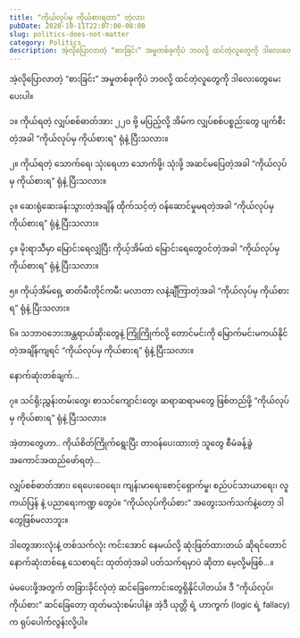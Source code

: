 ```yaml
---
title: “ကိုယ်လုပ်မှ ကိုယ်စားရတာ” တဲ့လား
pubDate: 2020-10-11T22:07:00-08:00
slug: politics-does-not-matter
category: Politics
description: အဲ့လိုပြောလာတဲ့ “စားခြင်း” အမှုတစ်ခုကိုပဲ ဘဝလို့ ထင်တဲ့လူတွေကို ဒါလေးတွေမေးပေးပါ။
---
```


အဲ့လိုပြောလာတဲ့ “စားခြင်း” အမှုတစ်ခုကိုပဲ ဘဝလို့ ထင်တဲ့လူတွေကို ဒါလေးတွေမေးပေးပါ။

၁။ ကိုယ်ရတဲ့ လျှပ်စစ်ဓာတ်အား ၂၂၀ ဗို့ မပြည့်လို့ အိမ်က လျှပ်စစ်ပစ္စည်းတွေ ပျက်စီးတဲ့အခါ “ကိုယ်လုပ်မှ ကိုယ်စားရ" ရုံနဲ့ ပြီးသလား။

၂။ ကိုယ်ရတဲ့ သောက်ရေ၊ သုံးရေဟာ သောက်ဖို့၊ သုံးဖို့ အဆင်မပြေတဲ့အခါ “ကိုယ်လုပ်မှ ကိုယ်စားရ” ရုံနဲ့ ပြီးသလား။

၃။ ဆေးရုံဆေးခန်းသွားတဲ့အချိန် ထိုက်သင့်တဲ့ ဝန်ဆောင်မှုမရတဲ့အခါ “ကိုယ်လုပ်မှ ကိုယ်စားရ” ရုံနဲ့ ပြီးသလား။

၄။ မိုးရာသီမှာ မြောင်းရေလျှံပြီး ကိုယ့်အိမ်ထဲ မြောင်းရေတွေဝင်တဲ့အခါ “ကိုယ်လုပ်မှ ကိုယ်စားရ” ရုံနဲ့ ပြီးသလား။

၅။ ကိုယ့်အိမ်ရှေ့ ဓာတ်မီးတိုင်ကမီး မလာတာ လနဲ့ချီကြာတဲ့အခါ “ကိုယ်လုပ်မှ ကိုယ်စားရ” ရုံနဲ့ ပြီးသလား။

၆။ သဘာဝဘေးအန္တရာယ်ဆိုးတွေနဲ့ ကြုံကြိုက်လို့ တောင်မင်းကို မြောက်မင်းမကယ်နိုင်တဲ့အချိန်ကျရင် “ကိုယ်လုပ်မှ ကိုယ်စားရ” ရုံနဲ့ ပြီးသလား။

နောက်ဆုံးတစ်ချက်...

၇။ သင်ရိုးညွှန်းတမ်းတွေ၊ စာသင်ကျောင်းတွေ၊ ဆရာဆရာမတွေ ဖြစ်တည်ဖို့ “ကိုယ်လုပ်မှ ကိုယ်စားရ” ရုံနဲ့ ပြီးသလား။

အဲ့တာတွေဟာ.. ကိုယ်စိတ်ကြိုက်ရွေးပြီး တာဝန်ပေးထားတဲ့ သူတွေ စီမံခန့်ခွဲ အကောင်အထည်ဖော်ရတဲ့…

လျှပ်စစ်ဓာတ်အား၊ ရေပေးဝေရေး၊ ကျန်းမာရေးစောင့်ရှောက်မှု၊ စည်ပင်သာယာရေး၊ လူကယ်ပြန် နဲ့ ပညာရေးကဏ္ဍ တွေပဲ။ “ကိုယ်လုပ်ကိုယ်စား” အတွေးသက်သက်နဲ့တော့ ဒါတွေဖြစ်မလာဘူး။

ဒါတွေအားလုံးနဲ့ တစ်သက်လုံး ကင်းအောင် နေမယ်လို့ ဆုံးဖြတ်ထားတယ် ဆိုရင်တောင် နောက်ဆုံးတစ်နေ့ သေစာရင်း ထုတ်တဲ့အခါ ပတ်သက်ရမှာပဲ ဆိုတာ မေ့လို့မဖြစ်...။

မဲမပေးဖို့အတွက် တခြားခိုင်လုံတဲ့ ဆင်ခြေကောင်းတွေရှိနိုင်ပါတယ်။ ဒီ “ကိုယ်လုပ်၊ကိုယ်စား” ဆင်ခြေတော့ ထုတ်မသုံးစမ်းပါနဲ့။ အဲ့ဒီ ယုတ္တိ ရဲ့ ဟာကွက် (logic ရဲ့ fallacy) က ရုပ်ပေါက်လွန်းလို့ပါ။
